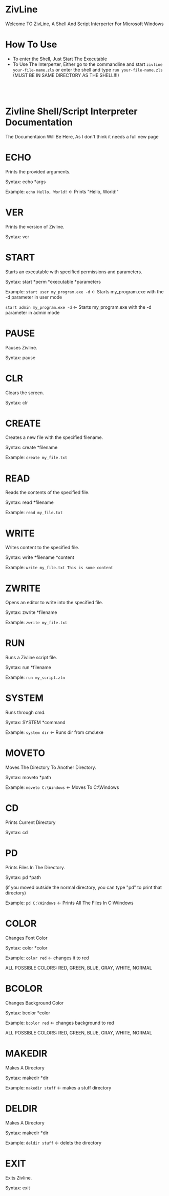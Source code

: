 # ZivLine
Welcome TO ZivLine, A Shell And Script Interperter For Microsoft Windows


# How To Use

 - To enter the Shell, Just Start The Executable
 - To Use The Interperter, Either go to the commandline and start ``zivline your-file-name.zls`` or enter the shell and type ``run your-file-name.zls`` (MUST BE IN SAME DIRECTORY AS THE SHELL!!!)



⠀⠀⠀⠀⠀⠀⠀⠀⠀⠀⠀⠀⠀⠀⠀⠀⠀⠀⠀⠀⠀⠀⠀⠀⠀
⠀⠀⠀⠀⠀⠀⠀⠀⠀⠀⠀⠀⠀⠀⠀⠀⠀⠀⠀⠀⠀⠀⠀
⠀⠀⠀⠀⠀⠀⠀⠀⠀⠀⠀⠀⠀⠀⠀⠀⠀⠀⠀⠀
⠀⠀⠀⠀⠀⠀⠀⠀⠀⠀⠀⠀⠀⠀⠀⠀⠀⠀⠀









# Zivline Shell/Script Interpreter Documentation
The Documentaion Will Be Here, As I don't think it needs a full new page

# ECHO
Prints the provided arguments.

Syntax: echo *args

Example: ```echo Hello, World!``` <- Prints "Hello, World!"


# VER
Prints the version of Zivline.

Syntax: ver

# START
Starts an executable with specified permissions and parameters.

Syntax: start *perm *executable *parameters

Example: ``start user my_program.exe -d`` <- Starts my_program.exe with the -d parameter in user mode

``start admin my_program.exe -d`` <- Starts my_program.exe with the -d parameter in admin mode



# PAUSE
Pauses Zivline.

Syntax: pause

# CLR
Clears the screen.

Syntax: clr

# CREATE
Creates a new file with the specified filename.

Syntax: create *filename

Example: ``create my_file.txt``

# READ
Reads the contents of the specified file.

Syntax: read *filename

Example: ``read my_file.txt``

# WRITE
Writes content to the specified file.

Syntax: write *filename *content

Example: ``write my_file.txt This is some content``

# ZWRITE
Opens an editor to write into the specified file.

Syntax: zwrite *filename

Example: ``zwrite my_file.txt``

# RUN
Runs a Zivline script file.

Syntax: run *filename

Example: ``run my_script.zln``


# SYSTEM
Runs through cmd.

Syntax: SYSTEM *command

Example: ``system dir`` <- Runs dir from cmd.exe

# MOVETO
Moves The Directory To Another Directory.

Syntax: moveto *path

Example: ``moveto C:\Windows`` <- Moves To C:\Windows

# CD
Prints Current Directory

Syntax: cd

# PD
Prints Files In The Directory.

Syntax: pd *path

(if you moved outside the normal directory, you can type "pd" to print that directory)

Example: ``pd C:\Windows`` <- Prints All The Files In C:\Windows



# COLOR
Changes Font Color

Syntax: color *color


Example: ``color red`` <- changes it to red

ALL POSSIBLE COLORS:
    RED, GREEN, BLUE, GRAY, WHITE, NORMAL

# BCOLOR
Changes Background Color

Syntax: bcolor *color


Example: ``bcolor red`` <- changes background to red

ALL POSSIBLE COLORS:
    RED, GREEN, BLUE, GRAY, WHITE, NORMAL

# MAKEDIR
Makes A Directory

Syntax: makedir *dir


Example: ``makedir stuff`` <- makes a stuff directory

# DELDIR
Makes A Directory

Syntax: makedir *dir


Example: ``deldir stuff`` <- delets the directory


# EXIT
Exits Zivline.

Syntax: exit
